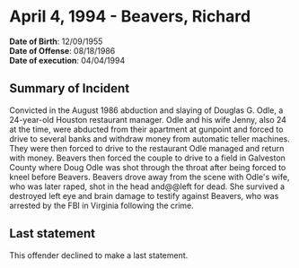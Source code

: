 # April 4, 1994 - Beavers, Richard

**Date of Birth**: 12/09/1955<br/>
**Date of Offense**: 08/18/1986<br/>
**Date of execution**: 04/04/1994<br/>

## Summary of Incident
Convicted in the August 1986 abduction and slaying of Douglas G. Odle, a 24-year-old Houston restaurant manager. Odle and his wife Jenny, also 24 at the time, were abducted from their apartment at gunpoint and forced to drive to several banks and withdraw money from automatic teller machines. They were then forced to drive to the restaurant Odle managed and return with money. Beavers then forced the couple to drive to a field in Galveston County where Doug Odle was shot through the throat after being forced to kneel before Beavers. Beavers drove away from the scene with Odle's wife, who was later raped, shot in the head and@@left for dead. She survived a destroyed left eye and brain damage to testify against Beavers, who was arrested by the FBI in Virginia following the crime.

## Last statement
This offender declined to make a last statement.